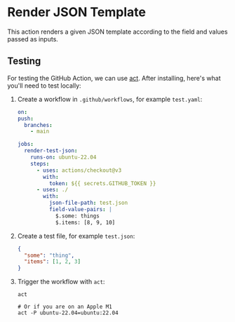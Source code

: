 # Render JSON Template

This action renders a given JSON template according to the field and values passed as inputs.

## Testing

For testing the GitHub Action, we can use [act](https://github.com/nektos/act). After installing, here's what you'll
need to test locally:

1. Create a workflow in `.github/workflows`, for example `test.yaml`:
   
   ```yaml
   on:
   push:
     branches:
       - main

   jobs:
     render-test-json:
       runs-on: ubuntu-22.04
       steps:
         - uses: actions/checkout@v3
           with:
             token: ${{ secrets.GITHUB_TOKEN }}
         - uses: ./
           with:
             json-file-path: test.json
             field-value-pairs: |
               $.some: things
               $.items: [8, 9, 10]
   ```
2. Create a test file, for example `test.json`:

   ```json
   {
     "some": "thing",
     "items": [1, 2, 3]
   }
   ```

3. Trigger the workflow with `act`:

   ```shell
   act
   
   # Or if you are on an Apple M1
   act -P ubuntu-22.04=ubuntu:22.04
   ```
